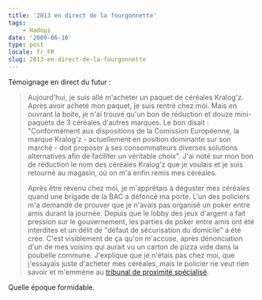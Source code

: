 ```yaml
---
title: '2013 en direct de la fourgonnette'
tags:
    - Hadopi
date: '2009-06-16'
type: post
locale: fr_FR
slug: 2013-en-direct-de-la-fourgonnette
---
```


Témoignage en direct du futur :

> Aujourd'hui, je suis allé m'acheter un paquet de céréales Kralog'z. Après avoir acheté mon paquet, je suis rentré chez moi. Mais en ouvrant la boite, je n'ai trouvé qu'un bon de réduction et douze mini-paquets de 3 céréales d'autres marques. Le bon disait : "Conformément aux dispositions de la Comission Européenne, la marque Kralog'z - actuellement en position dominante sur son marché - doit proposer à ses consommateurs diverses solutions alternatives afin de faciliter un véritable choix". J'ai noté sur mon bon de réduction le nom des céréales Kralog'z que je voulais et je suis retourné au magasin, où on m'a enfin remis mes céréales.
>
> Après être revenu chez moi, je m'apprêtais à déguster mes céréales quand une brigade de la BAC a défoncé ma porte. L'un des policiers m'a demandé de prouver que je n'avais pas organisé un poker entre amis durant la journée. Depuis que le lobby des jeux d'argent a fait pression sur le gouvernement, les parties de poker entre amis ont été interdites et un délit de "défaut de sécurisation du domicile" a été crée. C'est visiblement de ça qu'on m'accuse, après dénonciation d'un de mes voisins qui aurait vu un carton de pizza vide dans la poubelle commune. J'explique que je n'étais pas chez moi, que j'essayais juste d'acheter mes céréales, mais le policier ne veut rien savoir et m'emmène au [tribunal de proximité spécialisé](http://www.20minutes.fr/france/331937-20090611-hadopi-franck-riester-veut-creer-juges-specialises).

Quelle époque formidable.
